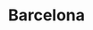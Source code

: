 ---
title: Barcelona
category: Europe
image: /assets/list_images/placeholder.png
maps_url: https://maps.app.goo.gl/htULsWJqespMVCCv8
---